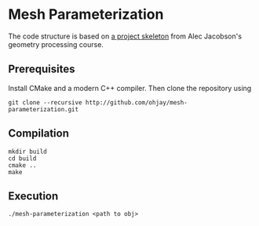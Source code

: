 # Mesh Parameterization

The code structure is based on [a project skeleton](https://github.com/alecjacobson/geometry-processing-parameterization)
from Alec Jacobson's geometry processing course.

## Prerequisites
Install CMake and a modern C++ compiler. Then clone the repository using
```
git clone --recursive http://github.com/ohjay/mesh-parameterization.git
```

## Compilation
```
mkdir build
cd build
cmake ..
make
```

## Execution
```
./mesh-parameterization <path to obj>
```
